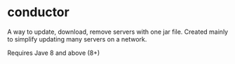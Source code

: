 # conductor
A way to update, download, remove servers with one jar file. Created mainly to simplify updating many servers on a network.

Requires Jave 8 and above (8+)